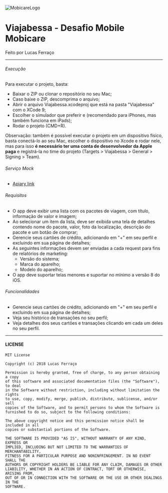 ![MobicareLogo](https://s3.amazonaws.com/sample-login/companies/avatars/000/003/399/original/Logo.png?1501106015)

# Viajabessa - Desafio Mobile Mobicare

Feito por Lucas Ferraço

---

###### Execução
Para executar o projeto, basta:

* Baixar o ZIP ou clonar o repositório no seu Mac;
* Caso baixe o ZIP, descomprima o arquivo;
* Abrir o arquivo Viajabessa.xcodeproj que está na pasta "Viajabessa" com o XCode 9;
* Escolher o simulador que preferir e (recomendado para iPhones, mas também funciona em iPads);
* Rodar o projeto (CMD+R).

Observação: também é possível executar o projeto em um dispositivo físico, basta conectá-lo ao seu Mac,
escolher o dispositivo no Xcode e rodar nele, mas para isso **é necessário ter uma conta de desenvolvedor
da Apple paga** e registrá-la no time do projeto (Targets > Viajabessa > General > Signing > Team).

###### Serviço Mock
* [Apiary link](https://viajabessa62.docs.apiary.io/#)

###### Requisitos
* O app deve exibir uma lista com os pacotes de viagem, com título, informação de valor e imagem;
* Ao selecionar um item da lista, deve ser exibida uma tela de detalhes contendo nome do pacote, valor, foto da localização, descrição do pacote e um botão de comprar;
* Gerencie seus cartões de crédito, adicionando em "+" em seu perfil e excluindo em sua página de detalhes;
* As seguintes informações devem ser enviadas a cada request para fins de relatórios de marketing:
  * Versão do sistema;
  * Marca do aparelho;
  * Modelo do aparelho;
* O app deve suportar telas menores e suportar no mínimo a versão 8 do iOS.

###### Funcionalidades
* Gerencie seus cartões de crédito, adicionando em "+" em seu perfil e excluindo em sua página de detalhes;
* Veja seu histórico de transações no seu perfil;
* Veja detalhes dos seus cartões e transações clicando em cada um deles no seu perfil.

---
#### LICENSE
```
MIT License

Copyright (c) 2018 Lucas Ferraço

Permission is hereby granted, free of charge, to any person obtaining a copy
of this software and associated documentation files (the "Software"), to deal
in the Software without restriction, including without limitation the rights
to use, copy, modify, merge, publish, distribute, sublicense, and/or sell
copies of the Software, and to permit persons to whom the Software is
furnished to do so, subject to the following conditions:

The above copyright notice and this permission notice shall be included in all
copies or substantial portions of the Software.

THE SOFTWARE IS PROVIDED "AS IS", WITHOUT WARRANTY OF ANY KIND, EXPRESS OR
IMPLIED, INCLUDING BUT NOT LIMITED TO THE WARRANTIES OF MERCHANTABILITY,
FITNESS FOR A PARTICULAR PURPOSE AND NONINFRINGEMENT. IN NO EVENT SHALL THE
AUTHORS OR COPYRIGHT HOLDERS BE LIABLE FOR ANY CLAIM, DAMAGES OR OTHER
LIABILITY, WHETHER IN AN ACTION OF CONTRACT, TORT OR OTHERWISE, ARISING FROM,
OUT OF OR IN CONNECTION WITH THE SOFTWARE OR THE USE OR OTHER DEALINGS IN THE
SOFTWARE.
```
